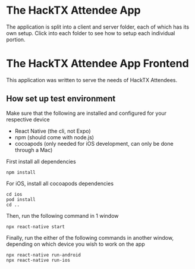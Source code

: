# The HackTX Attendee App
The application is split into a client and server folder, each of which has its own setup.  Click into each folder to see how to setup each individual portion.

# The HackTX Attendee App Frontend
This application was written to serve the needs of HackTX Attendees.

## How set up test environment

Make sure that the following are installed and configured for your respective device
* React Native (the cli, not Expo)
* npm (should come with node.js)
* cocoapods (only needed for iOS development, can only be done through a Mac)

First install all dependencies
```
npm install
```

For iOS, install all cocoapods dependencies
```
cd ios
pod install
cd ..
```

Then, run the following command in 1 window
```
npx react-native start
```

Finally, run the either of the following commands in another window, depending on which device you wish to work on the app
```
npx react-native run-android
npx react-native run-ios
```
